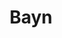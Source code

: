 ---
title: "Bayn"
heroImage: "/assets/proyectos/hero-bayn.png"
logo: "/assets/proyectos/bayn/bayn-logo.svg"

# Información del proyecto
objective: "Crear la primera plataforma de dropshipping de Arabia Saudí."
role: "Product Designer."
duration: "Aproximadamente 6 meses."
team: "2 Product Designers"

# Proceso del proyecto
process:
  title: "Metodología y proceso de trabajo"
  content: "Al tratarse de una startup, comenzamos con un benchmark de plataformas de referencia en otros mercados para identificar buenas prácticas y diferenciar a Bayn desde el inicio.\nDefinimos un MVP con las funcionalidades mínimas necesarias para salir al mercado: gestión básica de productos, conexión entre makers y retailers y un flujo de compra inicial. Con este MVP pudimos validar el concepto rápidamente y empezar a crecer sobre una base sólida.\nA partir de ahí, fuimos desarrollando la plataforma de forma iterativa.\nEn paralelo trabajamos en la imagen de marca: logo, identidad visual, tipografía y colores, construyendo una personalidad clara para el producto desde su lanzamiento.\nAdemás, creamos un UI kit sencillo con componentes reutilizables que nos permitió mantener consistencia en las pantallas y acelerar la evolución de la plataforma."

# Retos del proyecto
challenges:
  title: "Retos del proyecto"
  items:
    - title: "Gestión de grandes volúmenes de datos"
      layout: "image-left"
      image: "/assets/proyectos/bayn/gestion-datos.png"
      content: "Uno de los mayores desafíos fue diseñar un sistema capaz de gestionar productos con estructuras muy diferentes.\n\nMientras que algunos artículos eran simples y sin variantes (por ejemplo, una taza), otros podían llegar a tener decenas de combinaciones (como una prenda con tallas, colores y materiales distintos).\n\nLa complejidad residía en cómo importar, organizar y mostrar esa información de manera clara y escalable, evitando confusión tanto para makers como para retailers."
      
    - title: "Dos segmentos de usuarios con necesidades distintas"
      layout: "image-right"
      image: "/assets/proyectos/bayn/dos-segmentos.png"
      content: "Bayn debía dar servicio a dos perfiles muy diferentes: makers y retailers. \n\nLos primeros necesitaban funcionalidades orientadas a la importación de productos, la gestión del inventario y la logística.\n\nLos segundos, en cambio, buscaban herramientas para navegar catálogos, hacer pedidos y tomar decisiones basadas en métricas.\n\nDiseñar una plataforma que respondiera a ambas necesidades sin que una experiencia afectara negativamente a la otra fue uno de los retos más relevantes del proyecto."
      
    - title: "Creación de un pequeño eCommerce"
      layout: "image-left" 
      image: "/assets/proyectos/bayn/ecommerce.png"
      content: "Además de la capa de gestión, la plataforma necesitaba integrar un eCommerce propio para los retailers.\n\nEsto implicaba diseñar un catálogo bien estructurado por categorías, filtros avanzados para encontrar productos rápidamente y fichas de producto con toda la información relevante. También fue necesario incluir métricas claras de rendimiento, ventas y márgenes estimados, de forma que los retailers pudieran evaluar fácilmente la rentabilidad de sus decisiones dentro de la propia plataforma."

# Video del proyecto (opcional)
projectVideo: "/assets/proyectos/bayn/video-bayn.mp4"
videoThumbnail: "/assets/proyectos/bayn/video-bayn.png"

# Proyectos relacionados  
relatedProjects: ["saudi-national-bank", "aljuf-finance"]

# SEO
description: "Plataforma financiera completa para gestión de grandes volúmenes de datos y dos segmentos de usuarios diferentes."
publishDate: 2023-07-20
featured: true
protected: false
order: 2
---